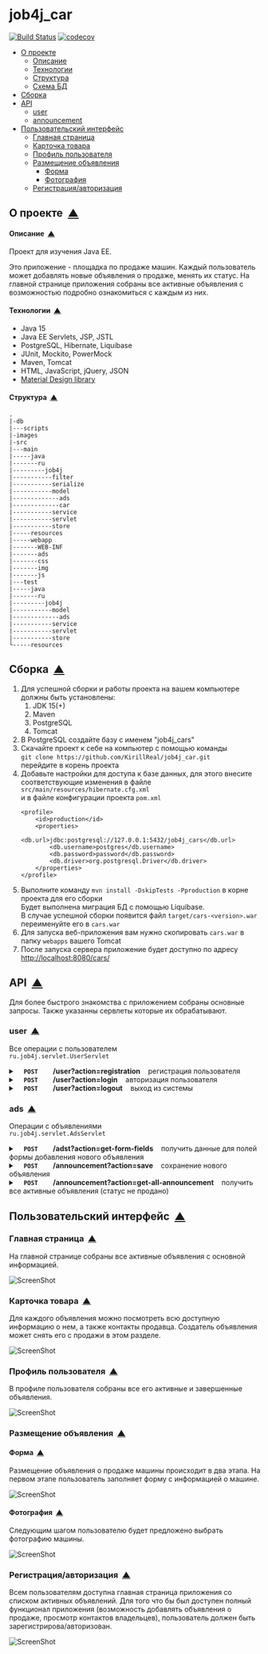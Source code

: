 # job4j_car
[![Build Status](https://www.travis-ci.com/KirillReal/job4j_car.svg?branch=master)](https://www.travis-ci.com/KirillReal/job4j_car)
[![codecov](https://codecov.io/gh/KirillReal/job4j_car/branch/master/graph/badge.svg?token=7914PLM7N1)](https://codecov.io/gh/KirillReal/job4j_car)

<a name="menu"></a>
<ul>
    <li>
        <a href="#about">О проекте</a>
        <ul>
            <li><a href="#description">Описание</a></li>
            <li><a href="#technologies">Технологии</a></li>
            <li><a href="#structure">Структура</a></li>
            <li><a href="#scheme">Схема БД</a></li>
        </ul>
    </li>
    <li>
        <a href="#build">Сборка</a>
    </li>
    <li>
        <a href="#api">API</a>
        <ul>
            <li><a href="#api_user">user</a></li>
            <li><a href="#api_announcement">announcement</a></li>
        </ul>
    </li>
    <li>
        <a href="#intarface">Пользовательский интерфейс</a>
        <ul>
            <li><a href="#main_page">Главная страница</a></li>
            <li><a href="#car_info">Карточка товара</a></li>
            <li><a href="#profile">Профиль пользователя</a></li>
            <li>
                <a href="#announcement">Размещение объявления</a>
                <ul>
                    <li><a href="#ads_form">Форма</a></li>
                    <li><a href="#ads_photo">Фотография</a></li>
                </ul>
            </li>
            <li><a href="#reg_page">Регистрация/авторизация</a></li>
        </ul>
    </li>
</ul>

<h2><a name="about">О проекте</a>&nbsp;&nbsp;<a href="#menu">&#9650;</a></h2>
<h4><a name="description">Описание</a>&nbsp;&nbsp;<a href="#menu">&#9650;</a></h4>
<p>
    Проект для изучения Java EE.
</p>
<p>
    Это приложение - площадка по продаже машин. Каждый пользователь может добавлять новые объявления 
    о продаже, менять их статус. На главной странице приложения собраны все активные
    объявления с возможностью подробно ознакомиться с каждым из них.
</p>

<h4><a name="technologies">Технологии</a>&nbsp;&nbsp;<a href="#menu">&#9650;</a></h4>
<ul>
    <li>Java 15</li>
    <li>Java EE Servlets, JSP, JSTL</li>
    <li>PostgreSQL, Hibernate, Liquibase</li>
    <li>JUnit, Mockito, PowerMock</li>
    <li>Maven, Tomcat</li>
    <li>HTML, JavaScript, jQuery, JSON</li>
    <li><a href="https://materializecss.com">Material Design library</a></li>
</ul>

<h4><a name="structure">Структура</a>&nbsp;&nbsp;<a href="#menu">&#9650;</a></h4>
<pre><code>.
|-db
|---scripts
|-images
|-src
|---main
|-----java
|-------ru
|---------job4j
|-----------filter
|-----------serialize
|-----------model
|-------------ads
|-------------car
|-----------service
|-----------servlet
|-----------store
|-----resources
|-----webapp
|-------WEB-INF
|-------ads
|-------css
|-------img
|-------js
|---test
|-----java
|-------ru
|---------job4j
|-----------model
|-------------ads
|-----------service
|-----------servlet
|-----------store
└-----resources
</code></pre>


<h2><a name="build">Сборка</a>&nbsp;&nbsp;<a href="#menu">&#9650;</a></h2>
<ol>
    <li>
        Для успешной сборки и работы проекта на вашем компьютере должны быть установлены:
        <ol>
            <li>JDK 15(+)</li>
            <li>Maven</li>
            <li>PostgreSQL</li>
            <li>Tomcat</li>
        </ol>
    </li>
    <li>
        В PostgreSQL создайте базу с именем "job4j_cars"
    </li>
    <li>
        Скачайте проект к себе на компьютер с помощью команды<br>
        <code>git clone https://github.com/KirillReal/job4j_car.git</code><br>
        перейдите в корень проекта
    </li>
    <li>
        Добавьте настройки для доступа к базе данных, для этого внесите соответствующие изменения в файле 
        <code>src/main/resources/hibernate.cfg.xml</code><br>
        и в файле конфигурации проекта <code>pom.xml</code>

``` 
<profile>   
    <id>production</id>
    <properties>
        <db.url>jdbc:postgresql://127.0.0.1:5432/job4j_cars</db.url>
        <db.username>postgres</db.username>
        <db.password>password</db.password>
        <db.driver>org.postgresql.Driver</db.driver>
    </properties>
</profile>
```
</li>
    <li>
        Выполните команду <code>mvn install -DskipTests -Pproduction</code> в корне проекта для его сборки<br>
        Будет выполнена миграция БД с помощью Liquibase.<br>
        В случае успешной сборки появится файл <code>target/cars-&#60;version&#62;.war</code><br>
        переименуйте его в <code>cars.war</code>
    </li>
    <li>
        Для запуска веб-приложения вам нужно скопировать <code>cars.war</code> в папку <code>webapps</code> вашего Tomcat
    </li>
    <li>
        После запуска сервера приложение будет доступно по адресу<br>
        <a href="http://localhost:8080/cars/">http://localhost:8080/cars/</a>
    </li>
</ol>

<h2><a name="api">API</a>&nbsp;&nbsp;<a href="#menu">&#9650;</a></h2>
<p>
    Для более быстрого знакомства с приложением собраны основные запросы. 
    Также указанны сервлеты которые их обрабатывают.
</p>

<h3><a name="api_user">user</a>&nbsp;&nbsp;<a href="#menu">&#9650;</a></h3>
<p>
    Все операции с пользователем<br>
    <code>ru.job4j.servlet.UserServlet</code>
</p>
<div>
    <details>
        <summary>
            <strong><code>&nbsp;&nbsp;POST&nbsp;&nbsp;</code></strong> &nbsp;&nbsp; <strong>/user?action=registration</strong> &nbsp;&nbsp; регистрация пользователя
        </summary>
        <p></p>
        <table>
            <tbody>
                <tr><th colspan=2><strong>Параметры</strong></th></tr>
                <tr>
                    <td>Имя</td>
                    <td>Описание</td>
                </tr>
                <tr>
                    <td rowspan=2>
                        <strong>тело запроса</strong> <sup>* required</sup><br>
                        <sup>object</sup>
                    </td>
                    <td rowspan=2>

```json
{
    "login": "login",
    "password": "password",
    "phone": "phone",
    "name": "name"
}
```
</td>
                </tr>
                <tr></tr>
                <tr><th colspan=2><strong>Ответ</strong></th></tr>
                <tr>
                    <td>Код</td>
                    <td>Описание</td>
                </tr>
                <tr>
                    <td rowspan=2>200</td>
                    <td rowspan=2>удачная операция</td>
                </tr>
                <tr></tr>
                <tr>
                    <td>500</td>
                    <td>ошибка при выполнении запроса</td>
                </tr>
            </tbody>
        </table>
    </details>
    <details>
        <summary>
            <strong><code>&nbsp;&nbsp;POST&nbsp;&nbsp;</code></strong> &nbsp;&nbsp; <strong>/user?action=login</strong> &nbsp;&nbsp; авторизация пользователя
        </summary>
        <p></p>
        <table>
            <tbody>
                <tr><th colspan=2><strong>Параметры</strong></th></tr>
                <tr>
                    <td>Имя</td>
                    <td>Описание</td>
                </tr>
                <tr>
                    <td rowspan=2>
                        <strong>тело запроса</strong> <sup>* required</sup><br>
                        <sup>object</sup>
                    </td>
                    <td rowspan=2>

```json
{
    "login": "login",
    "password": "password"
}
```
</td>
                </tr>
                <tr></tr>
                <tr><th colspan=2><strong>Ответ</strong></th></tr>
                <tr>
                    <td>Код</td>
                    <td>Описание</td>
                </tr>
                <tr>
                    <td rowspan=2>200</td>
                    <td rowspan=2>удачная операция</td>
                </tr>
                <tr></tr>
                <tr>
                    <td>500</td>
                    <td>ошибка при выполнении запроса</td>
                </tr>
            </tbody>
        </table>
    </details>
    <details>
        <summary>
            <strong><code>&nbsp;&nbsp;POST&nbsp;&nbsp;</code></strong> &nbsp;&nbsp; <strong>/user?action=logout</strong> &nbsp;&nbsp; выход из системы
        </summary>
        <p></p>
        <table>
            <tbody>
                <tr><th colspan=2><strong>Параметры</strong></th></tr>
                <tr>
                    <td>Имя</td>
                    <td>Описание</td>
                </tr>
                <tr>
                    <td colspan=2>
                        без параметров
                    </td>
                </tr>
                <tr></tr>
                <tr><th colspan=2><strong>Ответ</strong></th></tr>
                <tr>
                    <td>Код</td>
                    <td>Описание</td>
                </tr>
                <tr>
                    <td rowspan=2>200</td>
                    <td rowspan=2>удачная операция</td>
                </tr>
            </tbody>
        </table>
    </details>
</div>

<h3><a name="api_ads">ads</a>&nbsp;&nbsp;<a href="#menu">&#9650;</a></h3>
<p>
    Операции с объявлениями<br>
    <code>ru.job4j.servlet.AdsServlet</code>
</p>
<div>
    <details>
        <summary>
            <strong><code>&nbsp;&nbsp;POST&nbsp;&nbsp;</code></strong> &nbsp;&nbsp; <strong>/adst?action=get-form-fields</strong> &nbsp;&nbsp; получить данные для полей формы добавления нового объявления
        </summary>
        <p></p>
        <table>
            <tbody>
                <tr><th colspan=2><strong>Параметры</strong></th></tr>
                <tr>
                    <td>Имя</td>
                    <td>Описание</td>
                </tr>
                <tr>
                    <td colspan=2>
                        без параметров
                    </td>
                </tr>
                <tr></tr>
                <tr><th colspan=2><strong>Ответ</strong></th></tr>
                <tr>
                    <td>Код</td>
                    <td>Описание</td>
                </tr>
                <tr>
                    <td rowspan=2>200</td>
                    <td rowspan=2>

```json
{
    "fields": {
        "cities": [
            {"id": 4, "name": "Kazan"},
            {"id": 3, "name": "Nizhny Novgorod"},
            {"id": 1, "name": "Moscow"},
            {"id": 2, "name": "Saint Petersburg"}
        ],
        "carModels": [
            {"id": 1, "name": "BMW"},
            {"id": 4, "name": "Honda"},
            {"id": 2, "name": "Lada"},
            {"id": 3, "name": "Toyota"}
        ],
        "carBodyTypes": [
            {"id": 1, "name": "Седан"},
            {"id": 3, "name": "Универсал"},
            {"id": 2, "name": "Хетчбэк"}
        ],
        "carEngineTypes": [
            {"id": 1, "name": "Бензин"},
            {"id": 2, "name": "Дизель"}
        ],
        "carTransmissionBoxTypes": [
            {"id": 2, "name": "Автомат"},
            {"id": 1, "name": "Механика"},
            {"id": 3, "name": "Робот"}
        ],
        "announcementType": {"id": 1, "name": "транспорт"}
    }
    
}
```
</td>
                </tr>
                <tr></tr>
                <tr>
                    <td>500</td>
                    <td>ошибка при выполнении запроса</td>
                </tr>
            </tbody>
        </table>
    </details>
    <details>
        <summary>
            <strong><code>&nbsp;&nbsp;POST&nbsp;&nbsp;</code></strong> &nbsp;&nbsp; <strong>/announcement?action=save</strong> &nbsp;&nbsp; сохранение нового объявления
        </summary>
        <p></p>
        <table>
            <tbody>
                <tr><th colspan=2><strong>Параметры</strong></th></tr>
                <tr>
                    <td>Имя</td>
                    <td>Описание</td>
                </tr>
                <tr>
                    <td rowspan=2>
                        <strong>тело запроса</strong> <sup>* required</sup><br>
                        <sup>object</sup>
                    </td>
                    <td rowspan=2>

```json
{
    "price": 100000,
    "isSold": false,
    "city": {"id": 4},
    "announcementType": {"id": 1},
    "user": {"id": 1},
    "car": {
        "isNew": false,
        "mileage": 10000,
        "isBroken": false,
        "description": "Описание машины",
        "carModel" : {"id": 4},
        "carBodyType": {"id": 3},
        "carEngineType": {"id": 1},
        "carTransmissionBoxType": {"id": 2}
    }
}
```
</td>
                </tr>
                <tr></tr>
                <tr><th colspan=2><strong>Ответ</strong></th></tr>
                <tr>
                    <td>Код</td>
                    <td>Описание</td>
                </tr>
                <tr>
                    <td rowspan=2>200</td>
                    <td rowspan=2>


```
</td>
                </tr>
                <tr></tr>
                <tr>
                    <td>500</td>
                    <td>ошибка при выполнении запроса</td>
                </tr>
            </tbody>
        </table>
    </details>
    <details>
        <summary>
            <strong><code>&nbsp;&nbsp;POST&nbsp;&nbsp;</code></strong> &nbsp;&nbsp; <strong>/announcement?action=update</strong> &nbsp;&nbsp; обновление объявления
        </summary>
        <p></p>
        <table>
            <tbody>
                <tr><th colspan=2><strong>Параметры</strong></th></tr>
                <tr>
                    <td>Имя</td>
                    <td>Описание</td>
                </tr>
                <tr>
                    <td rowspan=2>
                        <strong>тело запроса</strong> <sup>* required</sup><br>
                        <sup>object</sup>
                    </td>
                    <td rowspan=2>На сервер отправляются поля которые нужно изменить и айди объявления. На данный момент реализовано обновление одного поля.
                        
```json
{
    "isSold": true,
    "announcementId": 7,
}
```
</td>
                </tr>
                <tr></tr>
                <tr><th colspan=2><strong>Ответ</strong></th></tr>
                <tr>
                    <td>Код</td>
                    <td>Описание</td>
                </tr>
                <tr>
                    <td rowspan=2>200</td>
                    <td rowspan=2>

`
```
</td>
                </tr>
                <tr></tr>
                <tr>
                    <td>500</td>
                    <td>ошибка при выполнении запроса</td>
                </tr>
            </tbody>
        </table>
    </details>
    <details>
        <summary>
            <strong><code>&nbsp;&nbsp;POST&nbsp;&nbsp;</code></strong> &nbsp;&nbsp; <strong>/announcement?action=get-user-announcement&id={userId}</strong> &nbsp;&nbsp; получить объявления пользователя
        </summary>
        <p></p>
        <table>
            <tbody>
                <tr><th colspan=2><strong>Параметры</strong></th></tr>
                <tr>
                    <td>Имя</td>
                    <td>Описание</td>
                </tr>
                <tr>
                    <td colspan=2>
                        без параметров
                    </td>
                </tr>
                <tr></tr>
                <tr><th colspan=2><strong>Ответ</strong></th></tr>
                <tr>
                    <td>Код</td>
                    <td>Описание</td>
                </tr>
                <tr>
                    <td rowspan=2>200</td>
                    <td rowspan=2>
]
```
</td>
                </tr>
                <tr></tr>
                <tr>
                    <td>500</td>
                    <td>ошибка при выполнении запроса</td>
                </tr>
            </tbody>
        </table>
    </details>
    <details>
        <summary>
            <strong><code>&nbsp;&nbsp;POST&nbsp;&nbsp;</code></strong> &nbsp;&nbsp; <strong>/announcement?action=get-all-announcement</strong> &nbsp;&nbsp; получить все активные объявления (статус не продано)
        </summary>
        <p></p>
        <table>
            <tbody>
                <tr><th colspan=2><strong>Параметры</strong></th></tr>
                <tr>
                    <td>Имя</td>
                    <td>Описание</td>
                </tr>
                <tr>
                    <td colspan=2>
                        без параметров
                    </td>
                </tr>
                <tr></tr>
                <tr><th colspan=2><strong>Ответ</strong></th></tr>
                <tr>
                    <td>Код</td>
                    <td>Описание</td>
                </tr>
                <tr>
                    <td rowspan=2>200</td>
                    <td rowspan=2>

</td>
                </tr>
                <tr></tr>
                <tr>
                    <td>500</td>
                    <td>ошибка при выполнении запроса</td>
                </tr>
            </tbody>
        </table>
    </details>
</div>

<h2><a name="intarface">Пользовательский интерфейс</a>&nbsp;&nbsp;<a href="#menu">&#9650;</a></h2>

<h3><a name="main_page">Главная страница</a>&nbsp;&nbsp;<a href="#menu">&#9650;</a></h3>
<p>
    На главной странице собраны все активные объявления с основной информацией.
</p>

![ScreenShot](Screen/Main.png)

<h3><a name="car_info">Карточка товара</a>&nbsp;&nbsp;<a href="#menu">&#9650;</a></h3>
<p>
    Для каждого объявления можно посмотреть всю доступную информацию о нем, а также контакты продавца.
    Создатель объявления может снять его с продажи в этом разделе.
</p>

![ScreenShot](Screen/Card.png)

<h3><a name="profile">Профиль пользователя</a>&nbsp;&nbsp;<a href="#menu">&#9650;</a></h3>
<p>
    В профиле пользователя собраны все его активные и завершенные объявления.
</p>

![ScreenShot](Screen/Profile.png)

<h3><a name="ads">Размещение объявления</a>&nbsp;&nbsp;<a href="#menu">&#9650;</a></h3>
<h4><a name="ads_form">Форма</a>&nbsp;&nbsp;<a href="#menu">&#9650;</a></h4>
<p>
    Размещение объявления о продаже машины происходит в два этапа. На первом этапе пользователь
    заполняет форму с информацией о машине.
</p>

![ScreenShot](Screen/Form.png)

<h4><a name="announcement_photo">Фотография</a>&nbsp;&nbsp;<a href="#menu">&#9650;</a></h4>
<p>
    Следующим шагом пользователю будет предложено выбрать фотографию машины.
</p>

![ScreenShot](Screen/Foto.png)

<h3><a name="reg_page">Регистрация/авторизация</a>&nbsp;&nbsp;<a href="#menu">&#9650;</a></h3>
<p>
    Всем пользователям доступна главная страница приложения со списком активных объявлений. 
    Для того что бы был доступен полный функционал приложения (возможность добавлять объявления о продаже,
    просмотр контактов владельцев), пользователь должен быть зарегистрирова/авторизован.
</p>

![ScreenShot](Screen/Reg.png)
